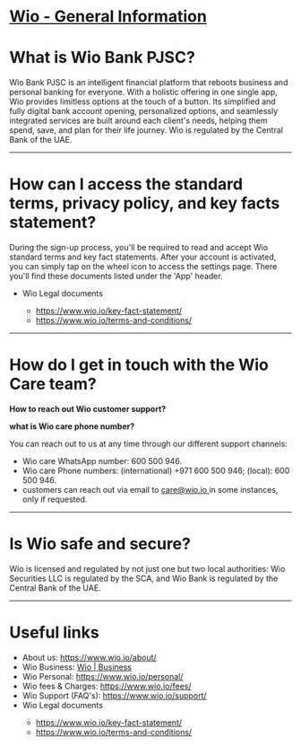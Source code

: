 # [Wio - General Information](https://app.getguru.com/card/TGzxjX5c/Wio-General-Information)

<p class="ghq-card-content__paragraph ghq-is-empty" data-ghq-card-content-type="paragraph">
</p>
<h1 class="ghq-card-content__large-heading" data-ghq-card-content-type="LARGE_HEADING">
 What is Wio Bank PJSC?
</h1>
<p class="ghq-card-content__paragraph" data-ghq-card-content-type="paragraph">
 Wio Bank PJSC is an intelligent financial platform that reboots business and personal banking for everyone. With a holistic offering in one single app, Wio provides limitless options at the touch of a button. Its simplified and fully digital bank account opening, personalized options, and seamlessly integrated services are built around each client's needs, helping them spend, save, and plan for their life journey. Wio is regulated by the Central Bank of the UAE.
</p>
<hr class="ghq-card-content__horizontal-rule" data-ghq-card-content-type="DIVIDER"/>
<h1 class="ghq-card-content__large-heading" data-ghq-card-content-type="LARGE_HEADING">
 How can I access the standard terms, privacy policy, and key facts statement?
</h1>
<p class="ghq-card-content__paragraph" data-ghq-card-content-type="paragraph">
 During the sign-up process, you'll be required to read and accept Wio standard terms and key fact statements. After your account is activated, you can simply tap on the wheel icon to access the settings page. There you'll find these documents listed under the 'App' header.
</p>
<ul class="ghq-card-content__bulleted-list" data-ghq-card-content-type="BULLETED_LIST">
 <li class="ghq-card-content__bulleted-list-item" data-ghq-card-content-type="BULLETED_LIST_ITEM">
  Wio Legal documents
 </li>
 <ul class="ghq-card-content__bulleted-list" data-ghq-card-content-type="BULLETED_LIST">
  <li class="ghq-card-content__bulleted-list-item" data-ghq-card-content-type="BULLETED_LIST_ITEM">
   <a class="ghq-card-content__link" data-ghq-card-content-type="LINK" href="https://www.wio.io/key-fact-statement/" rel="noopener noreferrer" target="_blank">
    https://www.wio.io/key-fact-statement/
   </a>
  </li>
  <li class="ghq-card-content__bulleted-list-item" data-ghq-card-content-type="BULLETED_LIST_ITEM">
   <a class="ghq-card-content__link" data-ghq-card-content-type="LINK" href="https://www.wio.io/terms-and-conditions/" rel="noopener noreferrer" target="_blank">
    https://www.wio.io/terms-and-conditions/
   </a>
  </li>
 </ul>
</ul>
<hr class="ghq-card-content__horizontal-rule" data-ghq-card-content-type="DIVIDER"/>
<h1 class="ghq-card-content__large-heading" data-ghq-card-content-type="LARGE_HEADING">
 How do I get in touch with the Wio Care team?
</h1>
<p class="ghq-card-content__paragraph" data-ghq-card-content-type="paragraph">
 <strong class="ghq-card-content__bold" data-ghq-card-content-type="BOLD">
  How to reach out Wio customer support?
 </strong>
</p>
<p class="ghq-card-content__paragraph" data-ghq-card-content-type="paragraph">
 <strong class="ghq-card-content__bold" data-ghq-card-content-type="BOLD">
  what is Wio care phone number?
 </strong>
</p>
<p class="ghq-card-content__paragraph" data-ghq-card-content-type="paragraph">
 You can reach out to us at any time through our different support channels:
</p>
<ul class="ghq-card-content__bulleted-list" data-ghq-card-content-type="BULLETED_LIST">
 <li class="ghq-card-content__bulleted-list-item" data-ghq-card-content-type="BULLETED_LIST_ITEM">
  Wio care WhatsApp number: 600 500 946.
 </li>
 <li class="ghq-card-content__bulleted-list-item" data-ghq-card-content-type="BULLETED_LIST_ITEM">
  Wio care Phone numbers: (international) +971 600 500 946; (local): 600 500 946.
 </li>
 <li class="ghq-card-content__bulleted-list-item" data-ghq-card-content-type="BULLETED_LIST_ITEM">
  customers can reach out via email to
  <a class="ghq-card-content__link" data-ghq-card-content-type="LINK" href="mailto:care@wio.io">
   <u class="ghq-card-content__underline" data-ghq-card-content-type="UNDERLINE" style="text-decoration:underline">
    care@wio.io
   </u>
  </a>
  in some instances, only if requested.
 </li>
</ul>
<hr class="ghq-card-content__horizontal-rule" data-ghq-card-content-type="DIVIDER"/>
<h1 class="ghq-card-content__large-heading" data-ghq-card-content-type="LARGE_HEADING">
 Is Wio safe and secure?
</h1>
<p class="ghq-card-content__paragraph" data-ghq-card-content-type="paragraph">
 Wio is licensed and regulated by not just one but two local authorities: Wio Securities LLC is regulated by the SCA, and Wio Bank is regulated by the Central Bank of the UAE.
 <br/>
</p>
<hr class="ghq-card-content__horizontal-rule" data-ghq-card-content-type="DIVIDER"/>
<h1 class="ghq-card-content__large-heading" data-ghq-card-content-type="LARGE_HEADING">
 Useful links
</h1>
<ul class="ghq-card-content__bulleted-list" data-ghq-card-content-type="BULLETED_LIST">
 <li class="ghq-card-content__bulleted-list-item" data-ghq-card-content-type="BULLETED_LIST_ITEM">
  About us:
  <a class="ghq-card-content__link" data-ghq-card-content-type="LINK" href="https://www.wio.io/about/" rel="noopener noreferrer" target="_blank">
   https://www.wio.io/about/
  </a>
 </li>
 <li class="ghq-card-content__bulleted-list-item" data-ghq-card-content-type="BULLETED_LIST_ITEM">
  Wio Business:
  <a class="ghq-card-content__link" data-ghq-card-content-type="LINK" href="https://www.wio.io/business/" rel="noopener noreferrer" target="_blank">
   Wio | Business
  </a>
 </li>
 <li class="ghq-card-content__bulleted-list-item" data-ghq-card-content-type="BULLETED_LIST_ITEM">
  Wio Personal:
  <a class="ghq-card-content__link" data-ghq-card-content-type="LINK" href="https://www.wio.io/personal/" rel="noopener noreferrer" target="_blank">
   https://www.wio.io/personal/
  </a>
 </li>
 <li class="ghq-card-content__bulleted-list-item" data-ghq-card-content-type="BULLETED_LIST_ITEM">
  Wio fees &amp; Charges:
  <a class="ghq-card-content__link" data-ghq-card-content-type="LINK" href="https://www.wio.io/fees/" rel="noopener noreferrer" target="_blank">
   https://www.wio.io/fees/
  </a>
 </li>
 <li class="ghq-card-content__bulleted-list-item" data-ghq-card-content-type="BULLETED_LIST_ITEM">
  Wio Support (FAQ's):
  <a class="ghq-card-content__link" data-ghq-card-content-type="LINK" href="https://www.wio.io/support/" rel="noopener noreferrer" target="_blank">
   https://www.wio.io/support/
  </a>
 </li>
 <li class="ghq-card-content__bulleted-list-item" data-ghq-card-content-type="BULLETED_LIST_ITEM">
  Wio Legal documents
 </li>
 <ul class="ghq-card-content__bulleted-list" data-ghq-card-content-type="BULLETED_LIST">
  <li class="ghq-card-content__bulleted-list-item" data-ghq-card-content-type="BULLETED_LIST_ITEM">
   <a class="ghq-card-content__link" data-ghq-card-content-type="LINK" href="https://www.wio.io/key-fact-statement/" rel="noopener noreferrer" target="_blank">
    https://www.wio.io/key-fact-statement/
   </a>
  </li>
  <li class="ghq-card-content__bulleted-list-item" data-ghq-card-content-type="BULLETED_LIST_ITEM">
   <a class="ghq-card-content__link" data-ghq-card-content-type="LINK" href="https://www.wio.io/terms-and-conditions/" rel="noopener noreferrer" target="_blank">
    https://www.wio.io/terms-and-conditions/
   </a>
  </li>
 </ul>
</ul>
<p class="ghq-card-content__paragraph ghq-is-empty" data-ghq-card-content-type="paragraph">
</p>
<p class="ghq-card-content__paragraph ghq-is-empty" data-ghq-card-content-type="paragraph">
</p>
